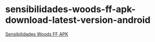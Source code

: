 ﻿# sensibilidades-woods-ff-apk-download-latest-version-android
[Sensibilidades Woods FF APK](https://sensibilidades-woods-ff.apkmodjoy.org/)
